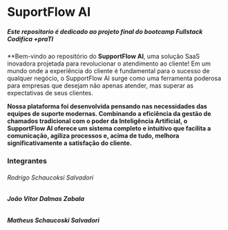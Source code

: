 # SuportFlow AI

##### Este repositorio é dedicado ao projeto final do bootcamp Fullstack Codifica +praTI

 **Bem-vindo ao repositório do **SupportFlow AI**, uma solução SaaS inovadora projetada para revolucionar o atendimento ao cliente! Em um mundo onde a experiência do cliente é fundamental para o sucesso de qualquer negócio, o SupportFlow AI surge como uma ferramenta poderosa para empresas que desejam não apenas atender, mas superar as expectativas de seus clientes.

 **Nossa plataforma foi desenvolvida pensando nas necessidades das equipes de suporte modernas. Combinando a eficiência da gestão de chamados tradicional com o poder da Inteligência Artificial, o SupportFlow AI oferece um sistema completo e intuitivo que facilita a comunicação, agiliza processos e, acima de tudo, melhora significativamente a satisfação do cliente.**

### Integrantes

###### Rodrigo Schaucoksi Salvadori

###### **João Vitor Dalmas Zabala**

###### **Matheus Schaucoski Salvadori**
